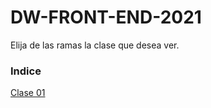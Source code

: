 # DW-FRONT-END-2021

Elija de las ramas la clase que desea ver.

<h3>Indice</h3>

[Clase 01](https://github.com/fom78/DW-FRONT-END-2021/tree/clase01)
